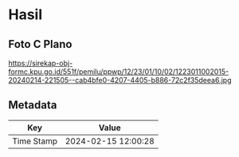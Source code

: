 # Hasil

## Foto C Plano

https://sirekap-obj-formc.kpu.go.id/551f/pemilu/ppwp/12/23/01/10/02/1223011002015-20240214-221505--cab4bfe0-4207-4405-b886-72c2f35deea6.jpg


## Metadata

| Key        | Value               |
| ---------- | ------------------- |
| Time Stamp | 2024-02-15 12:00:28 |



